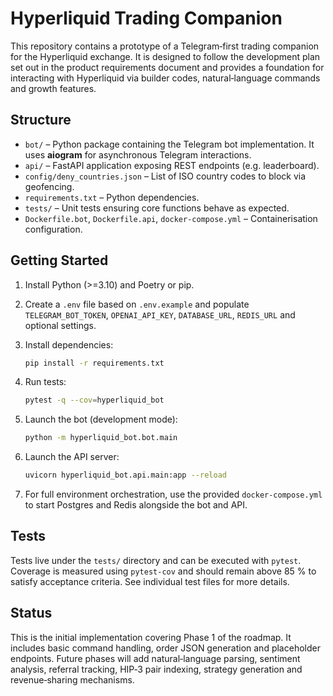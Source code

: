 # Hyperliquid Trading Companion

This repository contains a prototype of a Telegram‑first trading companion for the Hyperliquid exchange. It is designed to follow the development plan set out in the product requirements document and provides a foundation for interacting with Hyperliquid via builder codes, natural‑language commands and growth features.

## Structure

- `bot/` – Python package containing the Telegram bot implementation. It uses **aiogram** for asynchronous Telegram interactions.
- `api/` – FastAPI application exposing REST endpoints (e.g. leaderboard).
- `config/deny_countries.json` – List of ISO country codes to block via geofencing.
- `requirements.txt` – Python dependencies.
- `tests/` – Unit tests ensuring core functions behave as expected.
- `Dockerfile.bot`, `Dockerfile.api`, `docker-compose.yml` – Containerisation configuration.

## Getting Started

1. Install Python (>=3.10) and Poetry or pip.
2. Create a `.env` file based on `.env.example` and populate `TELEGRAM_BOT_TOKEN`, `OPENAI_API_KEY`, `DATABASE_URL`, `REDIS_URL` and optional settings.
3. Install dependencies:

   ```bash
   pip install -r requirements.txt
   ```

4. Run tests:

   ```bash
   pytest -q --cov=hyperliquid_bot
   ```

5. Launch the bot (development mode):

   ```bash
   python -m hyperliquid_bot.bot.main
   ```

6. Launch the API server:

   ```bash
   uvicorn hyperliquid_bot.api.main:app --reload
   ```

7. For full environment orchestration, use the provided `docker-compose.yml` to start Postgres and Redis alongside the bot and API.

## Tests

Tests live under the `tests/` directory and can be executed with `pytest`. Coverage is measured using `pytest-cov` and should remain above 85 % to satisfy acceptance criteria. See individual test files for more details.

## Status

This is the initial implementation covering Phase 1 of the roadmap. It includes basic command handling, order JSON generation and placeholder endpoints. Future phases will add natural‑language parsing, sentiment analysis, referral tracking, HIP‑3 pair indexing, strategy generation and revenue‑sharing mechanisms.